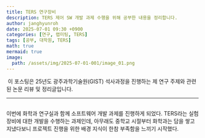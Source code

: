 ```yaml
---
title: TERS 연구장비
description: TERS 제어 SW 개발 과제 수행을 위해 공부한 내용을 정리합니다.  
author: janghyunroh
date: 2025-07-01 09:30 +0900
categories: [연구, 랩미팅, TERS]
tags: [공부, 대학원, TERS]
math: true
mermaid: true
image: 
  path: /assets/img/2025-07-01-001/image_01.png
---
```


 &nbsp;이 포스팅은 25년도 광주과학기술원(GIST) 석사과정을 진행하는 제 연구 주제와 관련된 논문 리뷰 및 정리글입니다. 

---

## 

 이번에 화학과 연구실과 함께 소프트웨어 개발 과제를 진행하게 되었다. TERS라는 실험 장비에 대한 개발을 수행하는 과제인데, 아무래도 중학교 시절부터 화학과는 담을 쌓고 지냈다보니 프로젝트 진행을 위한 배경 지식이 한참 부족함을 느끼기 시작했다. 
